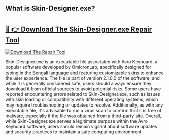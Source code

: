 ## What is Skin-Designer.exe? 

# <h2><a href="https://exedetect.com/download.php?Skin-Designer.exe">🔗 👉 Download The Skin-Designer.exe Repair Tool</a></h2>

[![Download The Repair Tool](https://exedetect.com/download-button.jpg)](https://exedetect.com/download.php?Skin-Designer.exe)

Skin-Designer.exe is an executable file associated with Avro Keyboard, a popular software developed by OmicronLab, specifically designed for typing in the Bengali language and featuring customizable skins to enhance the user experience. The file is part of version 2.1.0.0 of the software, and while it is generally considered safe, users should always ensure they download it from official sources to avoid potential risks. Some users have reported encountering errors related to Skin-Designer.exe, such as issues with skin loading or compatibility with different operating systems, which may require troubleshooting or updates to resolve. Additionally, as with any executable file, it's advisable to run a virus scan to confirm that it is free of malware, especially if the file was obtained from a third-party site. Overall, while Skin-Designer.exe serves a legitimate purpose within the Avro Keyboard software, users should remain vigilant about software updates and security practices to maintain a safe computing environment.